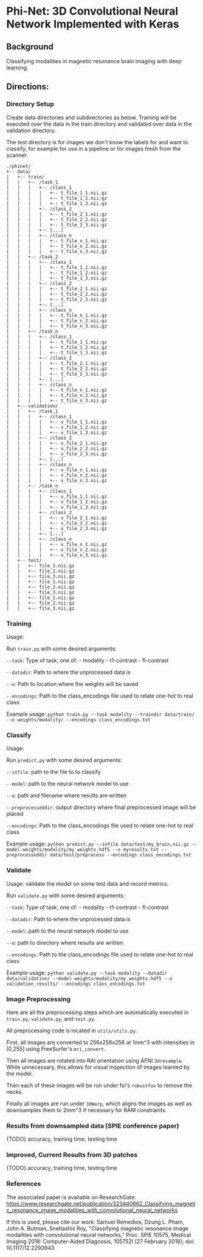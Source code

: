 # Phi-Net: 3D Convolutional Neural Network Implemented with Keras
## Background
Classifying modalities in magnetic resonance brain imaging with deep learning.

## Directions:
### Directory Setup
Create data directories and subdirectories as below. Training will be 
executed over the data in the train directory and validated over data in 
the validation directory.

The test directory is for images we don't know the labels for and want to
classify, for example for use in a pipeline or for images fresh from the
scanner.

```
./phinet/
+-- data/
|   +-- train/
|   |   +-- /task_1
|   |   |   +-- /class_1
|   |   |   |   +-- t_file_1_1.nii.gz
|   |   |   |   +-- t_file_1_2.nii.gz
|   |   |   |   +-- t_file_1_3.nii.gz
|   |   |   +-- /class_2
|   |   |   |   +-- t_file_2_1.nii.gz
|   |   |   |   +-- t_file_2_2.nii.gz
|   |   |   |   +-- t_file_2_3.nii.gz
|   |   |   +-- [...]
|   |   |   +-- /class_n
|   |   |   |   +-- t_file_n_1.nii.gz
|   |   |   |   +-- t_file_n_2.nii.gz
|   |   |   |   +-- t_file_n_3.nii.gz
|   |   +-- /task_2
|   |   |   +-- /class_1
|   |   |   |   +-- t_file_1_1.nii.gz
|   |   |   |   +-- t_file_1_2.nii.gz
|   |   |   |   +-- t_file_1_3.nii.gz
|   |   |   +-- /class_2
|   |   |   |   +-- t_file_2_1.nii.gz
|   |   |   |   +-- t_file_2_2.nii.gz
|   |   |   |   +-- t_file_2_3.nii.gz
|   |   |   +-- [...]
|   |   |   +-- /class_n
|   |   |   |   +-- t_file_n_1.nii.gz
|   |   |   |   +-- t_file_n_2.nii.gz
|   |   |   |   +-- t_file_n_3.nii.gz
|   |   +-- /task_n
|   |   |   +-- /class_1
|   |   |   |   +-- t_file_1_1.nii.gz
|   |   |   |   +-- t_file_1_2.nii.gz
|   |   |   |   +-- t_file_1_3.nii.gz
|   |   |   +-- /class_2
|   |   |   |   +-- t_file_2_1.nii.gz
|   |   |   |   +-- t_file_2_2.nii.gz
|   |   |   |   +-- t_file_2_3.nii.gz
|   |   |   +-- [...]
|   |   |   +-- /class_n
|   |   |   |   +-- t_file_n_1.nii.gz
|   |   |   |   +-- t_file_n_2.nii.gz
|   |   |   |   +-- t_file_n_3.nii.gz
|   +-- validation/
|   |   +-- /task_1
|   |   |   +-- /class_1
|   |   |   |   +-- v_file_1_1.nii.gz
|   |   |   |   +-- v_file_1_2.nii.gz
|   |   |   |   +-- v_file_1_3.nii.gz
|   |   |   +-- /class_2
|   |   |   |   +-- v_file_2_1.nii.gz
|   |   |   |   +-- v_file_2_2.nii.gz
|   |   |   |   +-- v_file_2_3.nii.gz
|   |   |   +-- [...]
|   |   |   +-- /class_n
|   |   |   |   +-- v_file_n_1.nii.gz
|   |   |   |   +-- v_file_n_2.nii.gz
|   |   |   |   +-- v_file_n_3.nii.gz
|   |   +-- /task_n
|   |   |   +-- /class_1
|   |   |   |   +-- v_file_1_1.nii.gz
|   |   |   |   +-- v_file_1_2.nii.gz
|   |   |   |   +-- v_file_1_3.nii.gz
|   |   |   +-- /class_2
|   |   |   |   +-- v_file_2_1.nii.gz
|   |   |   |   +-- v_file_2_2.nii.gz
|   |   |   |   +-- v_file_2_3.nii.gz
|   |   |   +-- [...]
|   |   |   +-- /class_n
|   |   |   |   +-- v_file_n_1.nii.gz
|   |   |   |   +-- v_file_n_2.nii.gz
|   |   |   |   +-- v_file_n_3.nii.gz
|   +-- test/
|   |   +-- file_1.nii.gz
|   |   +-- file_2.nii.gz
|   |   +-- file_3.nii.gz
|   |   +-- file_1.nii.gz
|   |   +-- file_2.nii.gz
|   |   +-- file_3.nii.gz
|   |   +-- file_1.nii.gz
|   |   +-- file_2.nii.gz
|   |   +-- file_3.nii.gz
```
### Training
Usage:

Run `train.py` with some desired arguments: 

`--task`: Type of task, one of:
            - modality
            - t1-contrast
            - fl-contrast

`--datadir`: Path to where the unprocessed data is

`--o`: Path to location where the weights will be saved

`--encodings`: Path to the class_encodings file used to relate one-hot to real class

Example usage:
`python train.py --task modality --traindir data/train/ --o weights/modality/ --encodings class_encodings.txt`

### Classify
Usage:

Run `predict.py` with some desired arguments:

`--infile`: path to the file to to classify

`--model`: path to the neural network model to use

`--o`: path and filename where results are written

`--preprocesseddir`: output directory where final preprocessed image will be placed

`--encodings`: Path to the class_encodings file used to relate one-hot to real class

Example usage:
`python predict.py --infile data/test/my_brain.nii.gz --model weights/modality/my_weights.hdf5 --o myresults.txt --preprocesseddir data/test/preprocess --encodings class_encodings.txt`

### Validate
Usage: validate the model on some test data and record metrics.

Run `validate.py` with some desired arguments:

`--task`: Type of task, one of:
            - modality
            - t1-contrast
            - fl-contrast

`--datadir`: Path to where the unprocessed data is

`--model`: path to the neural network model to use

`--o`: path to directory where results are written

`--encodings`: Path to the class_encodings file used to relate one-hot to real class

Example usage:
`python validate.py --task modality --datadir data/validation/ --model weights/modality/my_weights.hdf5 --o validation_results/ --encodings class_encodings.txt`

### Image Preprocessing
Here are all the preprocessing steps which are automatically executed in `train.py`, `validate.py`, and `test.py`.

All preprocessing code is located in `utils/utils.py`.

First, all images are converted to 256x256x256 at 1mm^3 with intensities in [0,255]
using FreeSurfer's `mri_convert`.

Then all images are rotated into RAI orientation using AFNI `3dresample`.  While unnecessary,
this allows for visual inspection of images learned by the model.

Then each of these images will be run under fsl's `robustfov` to remove the necks.

Finally all images are run under `3dWarp`, which aligns the images as well as downsamples them
to 2mm^3 if necessary for RAM constraints.


### Results from downsampled data (SPIE conference paper)
{TODO}
accuracy, training time, testing time

### Improved, Current Results from 3D patches
{TODO}
accuracy, training time, testing time

### References
The associated paper is available on ResearchGate: https://www.researchgate.net/publication/323440662_Classifying_magnetic_resonance_image_modalities_with_convolutional_neural_networks

If this is used, please cite our work:
Samuel Remedios, Dzung L. Pham, John A. Butman, Snehashis Roy, "Classifying magnetic resonance image modalities with convolutional neural networks," Proc. SPIE 10575, Medical Imaging 2018: Computer-Aided Diagnosis, 105752I (27 February 2018); doi: 10.1117/12.2293943
